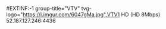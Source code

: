 #EXTINF:-1 group-title="VTV" tvg-logo="https://i.imgur.com/6047gMa.jpg",VTV1 HD (HD 8Mbps)
52.187.127.246:4436
